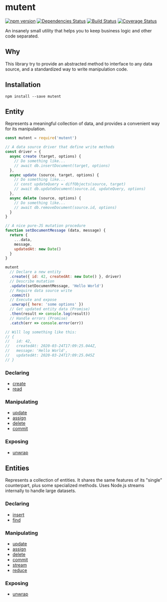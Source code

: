 # mutent

[![npm version](https://badge.fury.io/js/mutent.svg)](https://badge.fury.io/js/mutent)
[![Dependencies Status](https://david-dm.org/greguz/mutent.svg)](https://david-dm.org/greguz/mutent.svg)
[![Build Status](https://travis-ci.com/greguz/mutent.svg?branch=master)](https://travis-ci.com/greguz/mutent)
[![Coverage Status](https://coveralls.io/repos/github/greguz/mutent/badge.svg?branch=master)](https://coveralls.io/github/greguz/mutent?branch=master)

An insanely small utility that helps you to keep business logic and other code separated.

## Why

This library try to provide an abstracted method to interface to any data source, and a standardized way to write manipulation code.

## Installation

```
npm install --save mutent
```

## Entity

Represents a meaningful collection of data, and provides a convenient way for its manipulation.

```javascript
const mutent = require('mutent')

// A data source driver that define write methods
const driver = {
  async create (target, options) {
    // Do something like...
    // await db.insertDocument(target, options)
  },
  async update (source, target, options) {
    // Do something like...
    // const updateQuery = diffObjects(source, target)
    // await db.updateDocument(source.id, updateQuery, options)
  },
  async delete (source, options) {
    // Do something like...
    // await db.removeDocument(source.id, options)
  }
}

// A nice pure-JS mutation procedure
function setDocumentMessage (data, message) {
  return {
    ...data,
    message,
    updatedAt: new Date()
  }
}

mutent
  // Declare a new entity
  .create({ id: 42, createdAt: new Date() }, driver)
  // Describe mutation
  .update(setDocumentMessage, 'Hello World')
  // Require data source write
  .commit()
  // Execute and expose
  .unwrap({ here: 'some options' })
  // Get updated entity data (Promise)
  .then(result => console.log(result))
  // Handle errors (Promise)
  .catch(err => console.error(err))

// Will log something like this:
// {
//   id: 42,
//   createdAt: 2020-03-24T17:09:25.044Z,
//   message: 'Hello World',
//   updatedAt: 2020-03-24T17:09:25.045Z
// }
```

### Declaring

- [create](./docs/create.md)
- [read](./docs/read.md)

### Manipulating

- [update](./docs/update.md)
- [assign](./docs/assign.md)
- [delete](./docs/delete.md)
- [commit](./docs/commit.md)

### Exposing

- [unwrap](./docs/unwrap.md)

## Entities

Represents a collection of entities. It shares the same features of its "single" counterpart, plus some specialized methods. Uses Node.js streams internally to handle large datasets.

<!-- ```javascript
const mutent = require('mutent')

mutent
  .insert([])
// TODO
``` -->

### Declaring

- [insert](./docs/insert.md)
- [find](./docs/find.md)

### Manipulating

- [update](./docs/update.md)
- [assign](./docs/assign.md)
- [delete](./docs/delete.md)
- [commit](./docs/commit.md)
- [stream](./docs/stream.md)
- [reduce](./docs/reduce.md)

### Exposing

- [unwrap](./docs/unwrap.md)
